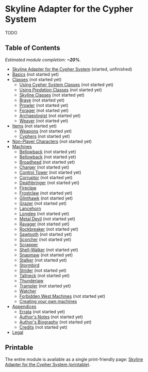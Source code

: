 # Skyline Adapter for the Cypher System

TODO

## Table of Contents

<!-- +template files adapter/cypher web-table-of-contents -->

_Estimated module completion: **~20%**._

* [Skyline Adapter for the Cypher System](005-cover.md) (started, unfinished)
* [Basics](100-basics.md) (not started yet)
* [Classes](200-classes.md) (not started yet)
  * [Using Cypher System Classes](210-using-cypher-classes.md) (not started yet)
  * [Using _Predation_ Classes](215-using-predation-classes.md) (not started yet)
  * [Skyline Classes](250-skyline-classes.md) (not started yet)
  * [Brave](253-brave.md) (not started yet)
  * [Prowler](256-prowler.md) (not started yet)
  * [Forager](259-forager.md) (not started yet)
  * [Archaeologist](262-archaeologist.md) (not started yet)
  * [Weaver](265-weaver.md) (not started yet)
* [Items](300-items.md) (not started yet)
  * [Weapons](310-weapons.md) (not started yet)
  * [Cyphers](350-cyphers.md) (not started yet)
* [Non-Player Characters](400-npc.md) (not started yet)
* [Machines](600-machines.md)
  * [Bellowback](610-behemoth.md) (not started yet)
  * [Bellowback](612-bellowback.md) (not started yet)
  * [Broadhead](614-broadhead.md) (not started yet)
  * [Charger](616-charger.md) (not started yet)
  * [Control Tower](618-control-tower.md) (not started yet)
  * [Corruptor](620-corruptor.md) (not started yet)
  * [Deathbringer](622-deathbringer.md) (not started yet)
  * [Fireclaw](626-fireclaw.md)
  * [Frostclaw](628-frostclaw.md) (not started yet)
  * [Glinthawk](630-glinthawk.md) (not started yet)
  * [Grazer](632-grazer.md) (not started yet)
  * [Lancehorn](634-lancehorn.md)
  * [Longleg](636-longleg.md) (not started yet)
  * [Metal Devil](640-metal-devil.md) (not started yet)
  * [Ravager](643-ravager.md) (not started yet)
  * [Rockbreaker](646-rockbreaker.md) (not started yet)
  * [Sawtooth](649-sawtooth.md) (not started yet)
  * [Scorcher](652-scorcher.md) (not started yet)
  * [Scrapper](655-scrapper.md)
  * [Shell-Walker](658-shell-walker.md) (not started yet)
  * [Snapmaw](661-snapmaw.md) (not started yet)
  * [Stalker](664-stalker.md) (not started yet)
  * [Stormbird](667-stormbird.md)
  * [Strider](670-strider.md) (not started yet)
  * [Tallneck](672-tallneck.md) (not started yet)
  * [Thunderjaw](675-thunderjaw.md)
  * [Trampler](678-trampler.md) (not started yet)
  * [Watcher](681-watcher.md)
  * [Forbidden West Machines](690-forbidden-west.md) (not started yet)
  * [Creating your own machines](695-creating-your-own.md)
* [Appendices](900-appendices.md)
  * [Errata](940-errata.md) (not started yet)
  * [Author's Notes](950-author-notes.md) (not started yet)
  * [Author's Biography](955-author-bio.md) (not started yet)
  * [Credits](960-credits.md) (not started yet)
* [Legal](980-legal.md)

<!-- -template files adapter/cypher web-table-of-contents -->

## Printable

The entire module is available as a single print-friendly page: [Skyline Adapter for the Cypher System (printable)](print.md).
